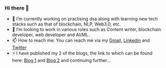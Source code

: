 ### Hi there 👋


- 🔭 I’m currently working on practising dsa along with learning new tech stacks such as that of blockchain, NLP, Web3.0, etc.
- 🤔 I’m looking to work in various roles such as Content writer, blockchain developer, web developer and AI/ML.
- 📫 How to reach me: You can reach me via my [Gmail](ayushdagaeinstein@gmail.com), [Linkedin](https://www.linkedin.com/in/ayush-daga-5218421b8/) and [Twitter](https://twitter.com/_ayushdaga_)
- ⚡ I have published my 2 of the blogs, the link to which can be found here: [Blog 1](https://cevgroup.org/the-great-resignation/) and [Blog 2](https://cevgroup.org/web3-0-blockchain-and-dapps-2/) and continuing further...
<!-- - 🌱 I’m currently learning 
- 👯 I’m looking to collaborate on ...

- 💬 Ask me about ...

- 😄 Pronouns: ... -->


